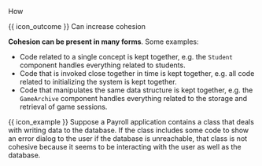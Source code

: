 <span id="title">How</span>

<span id="prereqs"><panel src="../what/unit-inElsewhere-asFlat.md" boilerplate header="%%{{ icon_prereq }} Design → Design Fundamentals → Cohesion →
What%%" /></span>

<span id="outcomes">{{ icon_outcome }} Can increase cohesion</span>

<div id="body">

**Cohesion can be present in many forms**. Some examples:
* Code related to a single concept is kept together, e.g. the `Student` component handles everything related to students.
* Code that is invoked close together in time is kept together, e.g. all code related to initializing the system is kept together.
* Code that manipulates the same data structure is kept together, e.g. the `GameArchive` component handles everything related to the storage and retrieval of game sessions.

<box>

{{ icon_example }}  Suppose a Payroll application contains a class that deals with writing data to the database. If the class includes some code to show an error dialog to the user if the database is unreachable, that class is not cohesive because it seems to be interacting with the user as well as the database.

</box>

</div>

<div id="extras">
<include src="exercisesPanel.md" boilerplate/>
</div>
